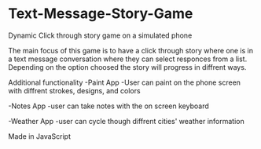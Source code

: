 # Text-Message-Story-Game
Dynamic Click through story game on a simulated phone 

The main focus of this game is to have a click through story where one is in a text message conversation where they can select responces from a list. Depending on the option choosed the story will progress in diffrent ways.

Additional functionality 
 -Paint App
    -User can paint on the phone screen with diffrent strokes, designs, and colors 
 
 -Notes App
    -user can take notes with the on screen keyboard 
    
 -Weather App
    -user can cycle though diffrent cities' weather information 
    
    
Made in JavaScript
